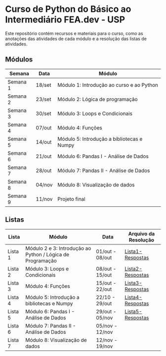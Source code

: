 # Curso de Python do Básico ao Intermediário FEA.dev - USP

Este repositório contém recursos e materiais para o curso, como as anotações das atividades de cada módulo e a resolução das listas de atividades.
## Módulos
|Semana|Data|Módulo|
|---|---|---|
|Semana 1|18/set|Módulo 1: Introdução ao curso e ao Python|
|Semana 2|23/set|Módulo 2: Lógica de programação|
|Semana 3|30/set|Módulo 3: Loops e Condicionais|
|Semana 4|07/out|Módulo 4: Funções|
|Semana 5|14/out|Módulo 5: Introdução a bibliotecas e Numpy|
|Semana 6|21/out|Módulo 6: Pandas I - Análise de Dados|
|Semana 7|28/out|Módulo 7: Pandas II - Análise de Dados|
|Semana 8|04/nov|Módulo 8: Visualização de dados|
|Semana 9|11/nov|Projeto final|

## Listas
|Lista|Módulo|Data|Arquivo da Resolução|
|---|---|---|---|
|Lista 1|Módulo 2 e 3: Introdução ao Python / Lógica de Programação|01/out - 08/out|[Lista1-Respostas](https://github.com/LuisOTSG/curso-feadev-python/blob/main/Listas/lista1-respostas.ipynb)|
|Lista 2|Módulo 3: Loops e Condicionais|08/out - 15/out|[Lista2-Respostas](https://github.com/LuisOTSG/curso-feadev-python/blob/main/Listas/lista2-respostas.ipynb)|
|Lista 3|Módulo 4: Funções|15/out - 22/out|[Lista3-Respostas](https://github.com/LuisOTSG/curso-feadev-python/blob/main/Listas/lista3-respostas.ipynb)|
|Lista 4|Módulo 5: Introdução a bibliotecas e Numpy|22/10 - 29/out|[Lista4-Respostas](https://github.com/LuisOTSG/curso-feadev-python/blob/main/Listas/lista4-respostas.ipynb)|
|Lista 5|Módulo 6: Pandas I - Análise de Dados|29/out - 05/nov|[Lista5-Respostas](https://github.com/LuisOTSG/curso-feadev-python/blob/main/Listas/lista5-respostas.ipynb)|
|Lista 6|Módulo 7: Pandas II - Análise de Dados|05/nov - 12/nov||
|Lista 7|Módulo 8: Visualização de dados|12/nov - 19/nov||
